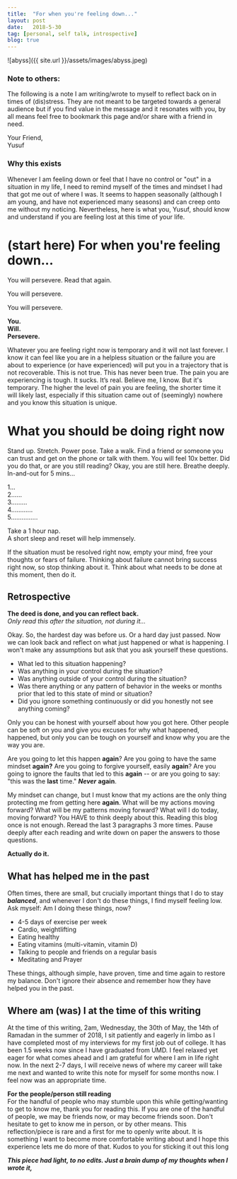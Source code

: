 ```yaml
---
title:  "For when you're feeling down..."
layout: post
date:   2018-5-30
tag: [personal, self talk, introspective]
blog: true
---
```


![abyss]({{ site.url }}/assets/images/abyss.jpeg)

### Note to others:
The following is a note I am writing/wrote to myself to reflect back on in times of (dis)stress. They are not meant to be targeted towards a general audience but if you find value in the message and it resonates with you, by all means feel free to bookmark this page and/or share with a friend in need.

Your Friend,  
Yusuf

### Why this exists

Whenever I am feeling down or feel that I have no control or "out" in a situation in my life, I need to remind myself of the times and mindset I had that got me out of where I was. It seems to happen seasonally (although I am young, and have not experienced many seasons) and can creep onto me without my noticing. Nevertheless, here is what you, Yusuf, should know and understand if you are feeling lost at this time of your life.


# (start here) For when you're feeling down...
You will persevere. Read that again.

You will persevere.

You will persevere.


**You.**  
**Will.**  
**Persevere.**


Whatever you are feeling right now is temporary and it will not last forever. I know it can feel like you are in a helpless situation or the failure you are about to experience (or have experienced) will put you in a trajectory that is not recoverable. This is not true. This has never been true. The pain you are experiencing is tough. It sucks. It’s real. Believe me, I know. But it's temporary. The higher the level of pain you are feeling, the shorter time it will likely last, especially if this situation came out of (seemingly) nowhere and you know this situation is unique.

# What you should be doing right now

Stand up. Stretch. Power pose. Take a walk. Find a friend or someone you can trust and get on the phone or talk with them. You will feel 10x better. Did you do that, or are you still reading? Okay, you are still here. Breathe deeply. In-and-out for 5 mins… 

1...  
2......  
3.........  
4............  
5............... 

Take a 1 hour nap.   
A short sleep and reset will help immensely.
  
If the situation must be resolved right now, empty your mind, free your thoughts or fears of failure. Thinking about failure cannot bring success right now, so stop thinking about it. Think about what needs to be done at this moment, then do it.

## Retrospective
**The deed is done, and you can reflect back.**  
*Only read this after the situation, not during it...*

Okay. So, the hardest day was before us. Or a hard day just passed. Now we can look back and reflect on what just happened or what is happening. I won't make any assumptions but ask that you ask yourself these questions.

* What led to this situation happening?
* Was anything in your control during the situation?
* Was anything outside of your control during the situation?
* Was there anything or any pattern of behavior in the weeks or months prior that led to this state of mind or situation?
* Did you ignore something continuously or did you honestly not see anything coming?

Only you can be honest with yourself about how you got here. Other people can be soft on you and give you excuses for why what happened, happened, but only you can be tough on yourself and know why you are the way you are. 

Are you going to let this happen **again**? Are you going to have the same mindset **again?** Are you going to forgive yourself, easily **again**? Are you going to ignore the faults that led to this **again** -- or are you going to say: "this was the **last** time." ***Never*** **again**. 

My mindset can change, but I must know that my actions are the only thing protecting me from getting here **again**. What will be my actions moving forward? What will be my patterns moving forward? What will I do today, moving forward? You HAVE to think deeply about this. Reading this blog once is not enough. Reread the last 3 paragraphs 3 more times. Pause deeply after each reading and write down on paper the answers to those questions.  

**Actually do it.**

## What has helped me in the past
Often times, there are small, but crucially important things that I do to stay ***balanced***, and whenever I don't do these things, I find myself feeling low. Ask myself: Am I doing these things, now?

* 4-5 days of exercise per week
* Cardio, weightlifting
* Eating healthy
* Eating vitamins (multi-vitamin, vitamin D)
* Talking to people and friends on a regular basis
* Meditating and Prayer

These things, although simple, have proven, time and time again to restore my balance. Don't ignore their absence and remember how they have helped you in the past.

## Where am (was) I at the time of this writing
At the time of this writing, 2am, Wednesday, the 30th of May, the 14th of Ramadan in the summer of 2018, I sit patiently and eagerly in limbo as I have completed most of my interviews for my first job out of college. It has been 1.5 weeks now since I have graduated from UMD. I feel relaxed yet eager for what comes ahead and I am grateful for where I am in life right now. In the next 2-7 days, I will receive news of where my career will take me next and wanted to write this note for myself for some months now. I feel now was an appropriate time. 

**For the people/person still reading**  
For the handful of people who may stumble upon this while getting/wanting to get to know me, thank you for reading this.  If you are one of the handful of people, we may be friends now, or may become friends soon. Don't hesitate to get to know me in person, or by other means. This reflection/piece is rare and a first for me to openly write about. It is something I want to become more comfortable writing about and I hope this experience lets me do more of that. Kudos to you for sticking it out this long   


***This piece had light, to no edits. Just a brain dump of my thoughts when I wrote it,***

